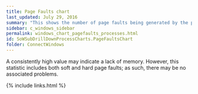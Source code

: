 ```yaml
---
title: Page Faults chart
last_updated: July 29, 2016
summary: "This shows the number of page faults being generated by the program."
sidebar: c_windows_sidebar
permalink: windows_chart_pagefaults_processes.html
id: SoWSubDrillDownProcessCharts.PageFaultsChart
folder: ConnectWindows
---
```


A consistently high value may indicate a lack of memory. However, this statistic includes both soft and hard page faults; as such, there may be no associated problems.


{% include links.html %}
